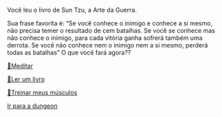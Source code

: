 Você leu o livro de Sun Tzu, a Arte da Guerra.

Sua frase favorita é:
“Se você conhece o inimigo e conhece a si mesmo, 
não precisa temer o resultado de cem batalhas.
Se você se conhece mas não conhece o inimigo, 
para cada vitória ganha sofrerá também uma derrota. 
Se você não conhece nem o inimigo nem a si mesmo, perderá todas as batalhas”
O que você fará agora??

[🧘Meditar](1-1A.md)

[📖Ler um livro](1-1B.md)

[💪Treinar meus músculos](0-1A.md)

[Ir para a dungeon](../1/2.md)
